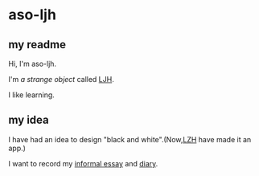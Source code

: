# aso-ljh

## my readme

Hi, I'm aso-ljh.

I'm *a strange object*  called [LJH](https://github.com/aso-ljh).

I like learning.

## my idea

I have had an idea to design "black and white".(Now,[LZH](https://github.com/HPLZH) have made it an app.)

I want to record my [informal essay](https://github.com/aso-ljh/aso-ljh/blob/main/my%20informal%20essay/index.md) and [diary](https://github.com/aso-ljh/aso-ljh/blob/main/my%20diary/index.md).
